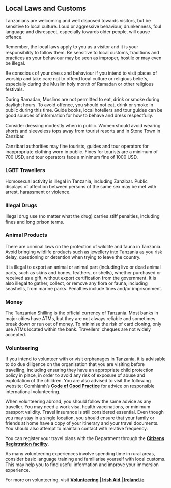 ## Local Laws and Customs

Tanzanians are welcoming and well disposed towards visitors, but be sensitive to local culture. Loud or aggressive behaviour, drunkenness, foul language and disrespect, especially towards older people, will cause offence.

Remember, the local laws apply to you as a visitor and it is your responsibility to follow them. Be sensitive to local customs, traditions and practices as your behaviour may be seen as improper, hostile or may even be illegal.

Be conscious of your dress and behaviour if you intend to visit places of worship and take care not to offend local culture or religious beliefs, especially during the Muslim holy month of Ramadan or other religious festivals.

During Ramadan, Muslims are not permitted to eat, drink or smoke during daylight hours. To avoid offence, you should not eat, drink or smoke in public during this time. Guide books, local hoteliers and tour guides can be good sources of information for how to behave and dress respectfully.

Consider dressing modestly when in public. Women should avoid wearing shorts and sleeveless tops away from tourist resorts and in Stone Town in Zanzibar.

Zanzibari authorities may fine tourists, guides and tour operators for inappropriate clothing worn in public. Fines for tourists are a minimum of 700 USD, and tour operators face a minimum fine of 1000 USD.

### **LGBT Travellers**

Homosexual activity is illegal in Tanzania, including Zanzibar. Public displays of affection between persons of the same sex may be met with arrest, harassment or violence.

### **Illegal Drugs**

Illegal drug use (no matter what the drug) carries stiff penalties, including fines and long prison terms.

### **Animal Products**

There are criminal laws on the protection of wildlife and fauna in Tanzania. Avoid bringing wildlife products such as jewellery into Tanzania as you risk delay, questioning or detention when trying to leave the country.

It is illegal to export an animal or animal part (including live or dead animal parts, such as skins and bones, feathers, or shells), whether purchased or received as a gift, without export certification from the government. It is also illegal to gather, collect, or remove any flora or fauna, including seashells, from marine parks. Penalties include fines and/or imprisonment.

### **Money**

The Tanzanian Shilling is the official currency of Tanzania. Most banks in major cities have ATMs, but they are not always reliable and sometimes break down or run out of money. To minimise the risk of card cloning, only use ATMs located within the bank. Travellers’ cheques are not widely accepted.

### **Volunteering**

If you intend to volunteer with or visit orphanages in Tanzania, it is advisable to do due diligence on the organisation that you are visiting before travelling, including ensuring they have an appropriate child protection policy in place, in order to avoid any risk of exposure of abuse and exploitation of the children. You are also advised to visit the following website: Comhlámh’s [**Code of Good Practice**](https://comhlamh.org/code-of-good-practice/) for advice on responsible international volunteering.

When volunteering abroad, you should follow the same advice as any traveller. You may need a work visa, health vaccinations, or minimum passport validity. Travel insurance is still considered essential. Even though you may stay in a single location, you should ensure that your family or friends at home have a copy of your itinerary and your travel documents. You should also attempt to maintain contact with relative frequency.

You can register your travel plans with the Department through the [**Citizens Registration facility**](https://www.ireland.ie/en/dfa/overseas-travel/citizens-registration/)**.**

As many volunteering experiences involve spending time in rural areas, consider basic language training and familiarise yourself with local customs. This may help you to find useful information and improve your immersion experience.

For more on volunteering, visit [**Volunteering | Irish Aid | Ireland.ie**](https://www.ireland.ie/en/irish-aid/get-involved/volunteering/)